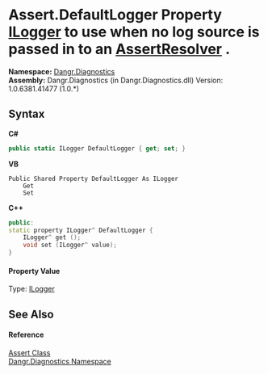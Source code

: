 # Assert.DefaultLogger Property <a href="T_Dangr_Logging_ILogger">ILogger</a> to use when no log source is passed in to an <a href="T_Dangr_Diagnostics_AssertResolver">AssertResolver</a> .

**Namespace:**&nbsp;<a href="N_Dangr_Diagnostics">Dangr.Diagnostics</a><br />**Assembly:**&nbsp;Dangr.Diagnostics (in Dangr.Diagnostics.dll) Version: 1.0.6381.41477 (1.0.*)

## Syntax

**C#**<br />
``` C#
public static ILogger DefaultLogger { get; set; }
```

**VB**<br />
``` VB
Public Shared Property DefaultLogger As ILogger
	Get
	Set
```

**C++**<br />
``` C++
public:
static property ILogger^ DefaultLogger {
	ILogger^ get ();
	void set (ILogger^ value);
}
```


#### Property Value
Type: <a href="T_Dangr_Logging_ILogger">ILogger</a>

## See Also


#### Reference
<a href="T_Dangr_Diagnostics_Assert">Assert Class</a><br /><a href="N_Dangr_Diagnostics">Dangr.Diagnostics Namespace</a><br />